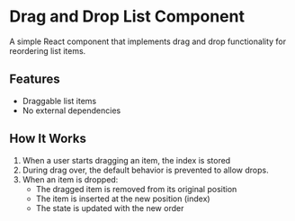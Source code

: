 # Drag and Drop List Component
A simple React component that implements drag and drop functionality for reordering list items.

## Features

- Draggable list items
- No external dependencies

## How It Works

1. When a user starts dragging an item, the index is stored
2. During drag over, the default behavior is prevented to allow drops.
3. When an item is dropped:
    - The dragged item is removed from its original position
    - The item is inserted at the new position (index)
    - The state is updated with the new order
